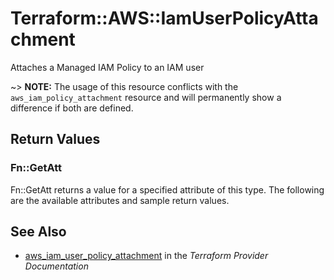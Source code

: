 # Terraform::AWS::IamUserPolicyAttachment

Attaches a Managed IAM Policy to an IAM user

~> **NOTE:** The usage of this resource conflicts with the `aws_iam_policy_attachment` resource and will permanently show a difference if both are defined.

## Return Values

### Fn::GetAtt

Fn::GetAtt returns a value for a specified attribute of this type. The following are the available attributes and sample return values.

## See Also

* [aws_iam_user_policy_attachment](https://www.terraform.io/docs/providers/aws/r/iam_user_policy_attachment.html) in the _Terraform Provider Documentation_